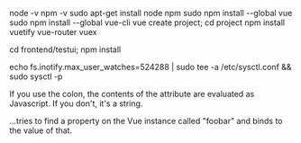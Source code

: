 node -v
npm -v
sudo apt-get install node npm
sudo npm install --global vue
sudo npm install --global vue-cli
vue create project; cd project
npm install vuetify vue-router vuex

cd frontend/testui; npm install

echo fs.inotify.max_user_watches=524288 | sudo tee -a /etc/sysctl.conf && sudo sysctl -p


If you use the colon, the contents of the attribute are evaluated as Javascript.
If you don't, it's a string.
<my-component my-attr="foobar"></my-component>
<my-component :my-attr="'foobar'"></my-component>

<my-component :my-attr="foobar"></my-component>
...tries to find a property on the Vue instance called "foobar" and binds to the value of that.

<template>
  <div id="app">
    <div id="nav">
      <router-link to="/">Home</router-link> |
      <router-link to="/testcaselist">TestcaseList</router-link>
    </div>
    <router-view/>
  </div>
</template>

<style lang="scss">
#app {
  font-family: Avenir, Helvetica, Arial, sans-serif;
  -webkit-font-smoothing: antialiased;
  -moz-osx-font-smoothing: grayscale;
  text-align: center;
  color: #2c3e50;
}

#nav {
  padding: 30px;

  a {
    font-weight: bold;
    color: #2c3e50;

    &.router-link-exact-active {
      color: #42b983;
    }
  }
}
</style>
